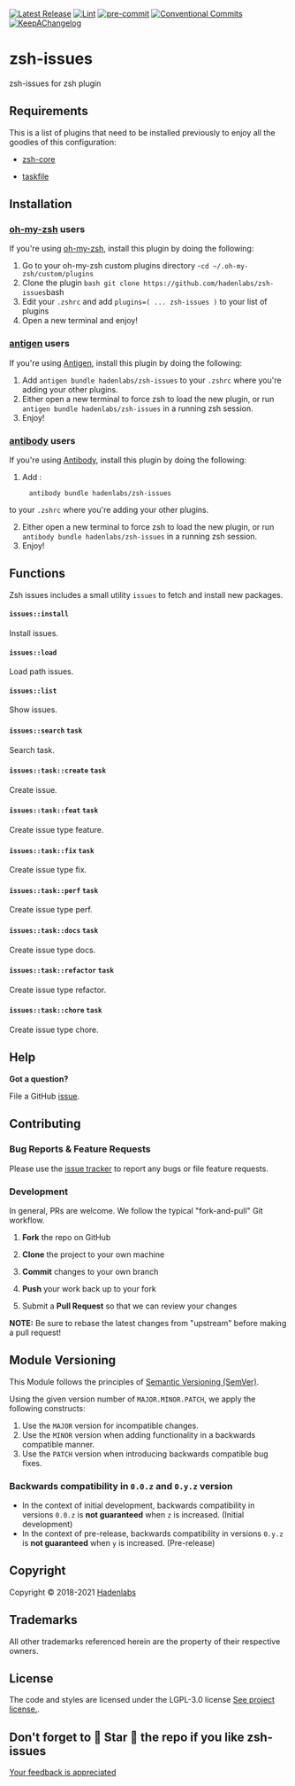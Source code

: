 <!--


  ** DO NOT EDIT THIS FILE
  **
  ** 1) Make all changes to `provision/generator/README.yaml`
  ** 2) Run`task readme` to rebuild this file.
  **
  ** (We maintain HUNDREDS of open source projects. This is how we maintain our sanity.)
  **


  -->

 



 <!-- Space: ZSH-ISSUES --> 

 <!-- Title: readme --> 



 [![Latest Release](https://img.shields.io/github/release/hadenlabs/zsh-issues)](https://github.com/hadenlabs/zsh-issues/releases) [![Lint](https://img.shields.io/github/workflow/status/hadenlabs/zsh-issues/lint-code)](https://github.com/hadenlabs/zsh-issues/actions?workflow=lint-code) [![pre-commit](https://img.shields.io/badge/pre--commit-enabled-brightgreen?logo=pre-commit&logoColor=white)](https://github.com/pre-commit/pre-commit) [![Conventional Commits](https://img.shields.io/badge/Conventional%20Commits-1.0.0-yellow)](https://conventionalcommits.org) [![KeepAChangelog](https://img.shields.io/badge/Keep%20A%20Changelog-1.0.0-%23E05735)](https://keepachangelog.com)

# zsh-issues

 zsh-issues for zsh plugin 












## Requirements


This is a list of plugins that need to be installed previously to enjoy all the goodies of this configuration:

* [zsh-core](https://github.com/hadenlabs/zsh-core)
- [taskfile](https://github.com/go-task/task)



## Installation

### [oh-my-zsh](https://github.com/robbyrussell/oh-my-zsh) users

If you're using [oh-my-zsh](https://gitub.com/robbyrussell/oh-my-zsh), install this plugin by doing the following:

1.  Go to your oh-my-zsh custom plugins directory -`cd ~/.oh-my-zsh/custom/plugins`
2.  Clone the plugin `bash git clone https://github.com/hadenlabs/zsh-issues`bash
3.  Edit your `.zshrc` and add `plugins=( ... zsh-issues )` to your list of plugins
4.  Open a new terminal and enjoy!
### [antigen](https://github.com/zsh-users/antigen) users

If you're using [Antigen](https://github.com/zsh-users/antigen), install this plugin by doing the following:

1.  Add `antigen bundle hadenlabs/zsh-issues` to your `.zshrc` where you're adding your other plugins.
2.  Either open a new terminal to force zsh to load the new plugin, or run `antigen bundle hadenlabs/zsh-issues` in a running zsh session.
3.  Enjoy!
### [antibody](https://github.com/getantibody/antibody) users

If you're using [Antibody](https://github.com/getantibody/antibody), install this plugin by doing the following:

1.  Add :

```{.sourceCode .bash}
     antibody bundle hadenlabs/zsh-issues
```

to your `.zshrc` where you're adding your other plugins.

2.  Either open a new terminal to force zsh to load the new plugin, or run `antibody bundle hadenlabs/zsh-issues` in a running zsh session.
3.  Enjoy!









 ## Functions

Zsh issues includes a small utility `issues` to fetch and install new packages.

#### `issues::install`

Install issues.

#### `issues::load`

Load path issues.

#### `issues::list`

Show issues.

#### `issues::search` `task`

Search task.

#### `issues::task::create` `task`

Create issue.

#### `issues::task::feat` `task`

Create issue type feature.

#### `issues::task::fix` `task`

Create issue type fix.

#### `issues::task::perf` `task`

Create issue type perf.

#### `issues::task::docs` `task`

Create issue type docs.

#### `issues::task::refactor` `task`

Create issue type refactor.

#### `issues::task::chore` `task`

Create issue type chore.






## Help

**Got a question?**

File a GitHub [issue](https://github.com/hadenlabs/zsh-issues/issues).


## Contributing

### Bug Reports & Feature Requests


Please use the [issue tracker](https://github.com/hadenlabs/zsh-issues/issues) to report any bugs or file feature requests.


### Development

In general, PRs are welcome. We follow the typical "fork-and-pull" Git workflow.

1.  **Fork** the repo on GitHub
2.  **Clone** the project to your own machine
3.  **Commit** changes to your own branch
4.  **Push** your work back up to your fork

5.  Submit a **Pull Request** so that we can review your changes



**NOTE:** Be sure to rebase the latest changes from "upstream" before making a pull request!


## Module Versioning

This Module follows the principles of [Semantic Versioning (SemVer)](https://semver.org/).

Using the given version number of `MAJOR.MINOR.PATCH`, we apply the following constructs:

1. Use the `MAJOR` version for incompatible changes.
1. Use the `MINOR` version when adding functionality in a backwards compatible manner.
1. Use the `PATCH` version when introducing backwards compatible bug fixes.

### Backwards compatibility in `0.0.z` and `0.y.z` version

- In the context of initial development, backwards compatibility in versions `0.0.z` is **not guaranteed** when `z` is
  increased. (Initial development)
- In the context of pre-release, backwards compatibility in versions `0.y.z` is **not guaranteed** when `y` is
  increased. (Pre-release)




## Copyright

Copyright © 2018-2021 [Hadenlabs](https://hadenlabs.com)



## Trademarks

All other trademarks referenced herein are the property of their respective owners.






## License

The code and styles are licensed under the LGPL-3.0 license [See project license.](LICENSE).



## Don't forget to 🌟 Star 🌟 the repo if you like zsh-issues


[Your feedback is appreciated](https://github.com/hadenlabs/zsh-issues/issues)

